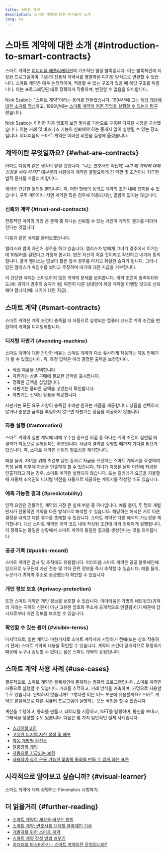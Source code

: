 ```yaml
---
title: 스마트 계약
description: 스마트 계약에 대한 비기술적 소개
lang: ko
---
```


# 스마트 계약에 대한 소개 {#introduction-to-smart-contracts}

스마트 계약은 [이더리움 애플리케이션](/dapps/)의 기초적인 빌딩 블록입니다. 이는 블록체인에 저장된 프로그램이며, 기존의 전통적 계약서를 병렬화된 디지털 양식으로 변환할 수 있습니다. 스마트 계약은 매우 논리적이며, 적용할 수 있는 구조가 있을 때 해당 구조를 따릅니다. 이는 프로그래밍된 대로 정확하게 작동하며, 변경할 수 없음을 의미합니다.

Nick Szabo는 "스마트 계약"이라는 용어를 만들었습니다. 1994년에 그는 [해당 개념에 대한 소개를 작성](https://www.fon.hum.uva.nl/rob/Courses/InformationInSpeech/CDROM/Literature/LOTwinterschool2006/szabo.best.vwh.net/smart.contracts.html)하고, 1996년에는 [스마트 계약이 어떤 작업을 실행할 수 있는지 탐구](https://www.fon.hum.uva.nl/rob/Courses/InformationInSpeech/CDROM/Literature/LOTwinterschool2006/szabo.best.vwh.net/smart_contracts_2.html)했습니다.

Nick Szabo는 이러한 자동 암호화 보안 절차를 기반으로 구축된 디지털 시장을 구상했습나다. 이는 거래 및 비즈니스 기능이 신뢰해야 하는 중개자 없이 실행될 수 있는 장소입니다. 이더리움의 스마트 계약은 이러한 비전을 실행에 옮겼습니다.

## 계약이란 무엇일까요? {#what-are-contracts}

아마도 다음과 같은 생각이 앞설 것입니다. *"나는 변호사도 아닌데, 내가 왜 계약에 대해 신경을 써야 하지?"* 대부분의 사람에게 계약은 불필요하게 긴 약관 및 조건이나 지루한 법적 문서를 떠올리게 합니다.

계약은 간단한 동의일 뿐입니다. 즉, 어떤 형태의 동의도 계약의 조건 내에 압축될 수 있습니다. 구두 계약이나 서면 계약은 많은 경우에 허용되지만, 결함이 없지는 않습니다.

### 신뢰와 계약 {#trust-and-contracts}

전통적인 계약의 가장 큰 문제 중 하나는 신뢰할 수 있는 개인이 계약의 결과를 따라야 한다는 것입니다.

다음과 같은 예제를 들어보겠습니다.

앨리스와 밥이 자전거 경주를 하고 있습니다. 앨리스가 밥에게 그녀가 경주에서 이기는 데 10달러를 걸었다고 가정해 봅시다. 밥은 자신이 이길 것이라고 확신하고 내기에 동의합니다. 결국 앨리스는 밥보다 훨씬 앞서 경주를 마치고 확실한 승자가 됩니다. 그러나 밥은 앨리스가 속임수를 썼다고 주장하며 내기에 대한 지급을 거부합니다.

이 간단한 예제는 스마트하지 않은 계약의 문제를 보여줍니다. 계약 조건이 충족되더라도(예: 귀하가 경주의 승자가 됨) 여전히 다른 상대방이 해당 계약을 이행할 것으로 신뢰해야 합니다(예: 내기에 대한 지급).

## 스마트 계약 {#smart-contracts}

스마트 계약은 계약 조건이 충족될 때 자동으로 실행되는 컴퓨터 코드로 계약 조건을 변환하여 계약을 디지털화합니다.

### 디지털 자판기 {#vending-machine}

스마트 계약에 대한 간단한 비유는 스마트 계약과 다소 유사하게 작동하는 자동 판매기가 될 수 있겠습니다. 즉, 특정 입력은 미리 결정된 출력을 보장합니다.

- 직접 제품을 선택합니다.
- 자판기는 상품 구매에 필요한 금액을 표시합니다.
- 정확한 금액을 삽입합니다.
- 자판기는 올바른 금액을 넣었는지 확인합니다.
- 자판기는 선택된 상품을 제공합니다.

자판기는 모든 요구 사항이 충족된 후에만 원하는 제품을 제공합니다. 상품을 선택하지 않거나 충분한 금액을 투입하지 않으면 자판기는 상품을 제공하지 않습니다.

### 자동 실행 {#automation}

스마트 계약이 일반 계약에 비해 우수한 중요한 이점 중 하나는 계약 조건이 실현될 때 결과가 자동으로 실행된다는 부분입니다. 사람이 결과를 실행할 때까지 기다릴 필요가 없습니다. 즉, 스마트 계약은 신뢰의 필요성을 제거합니다.

예를 들어, 자녀를 위해 조건부 날인 증서로 자금을 보관하는 스마트 계약서를 작성하여 특정 날짜 이후에 자금을 인출하게 할 수 있습니다. 자녀가 지정된 날짜 이전에 자금을 인출하려고 하는 경우, 스마트 계약은 실행되지 않습니다. 또는 딜러에게 요금을 지불할 때 자동차 소유권의 디지털 버전을 자동으로 제공하는 계약서를 작성할 수도 있습니다.

### 예측 가능한 결과 {#predictability}

인적 요인은 전통적인 계약의 가장 큰 실패 부분 중 하나입니다. 예를 들어, 두 명의 개별 판사가 전통적인 계약을 다른 방식으로 해석할 수 있습니다. 해당하는 해석은 서로 다른 결정을 내리고 다른 결과를 초래할 수 있습니다. 스마트 계약은 다른 해석의 가능성을 제거합니다. 대신 스마트 계약은 계약 코드 내에 작성된 조건에 따라 정확하게 실행됩니다. 이 정확도는 동일한 상황에서 스마트 계약이 동일한 결과를 생성한다는 것을 의미합니다.

### 공공 기록 {#public-record}

스마트 계약은 감사 및 추적에도 유용합니다. 이더리움 스마트 계약은 공공 블록체인에 있으므로 누구든지 자산 전송 및 기타 관련 정보를 즉시 추적할 수 있습니다. 예를 들어, 누군가가 귀하의 주소로 송금했는지 확인할 수 있습니다.

### 개인 정보 보호 {#privacy-protection}

또한 스마트 계약은 개인 정보를 보호할 수 있습니다. 이더리움은 가명의 네트워크(귀하의 거래는 귀하의 신분이 아닌 고유한 암호화 주소에 공개적으로 연결됨)이기 때문에 감시자로부터 개인 정보를 보호할 수 있습니다.

### 확인할 수 있는 용어 {#visible-terms}

마지막으로, 일반 계약과 마찬가지로 스마트 계약서에 서명하기 전에(또는 상호 작용하기 전에) 스마트 계약의 내용을 확인할 수 있습니다. 계약의 조건이 공개적으로 투명하기 때문에 누구나 검토할 수 있다는 점은 스마트 계약의 강점입니다.

## 스마트 계약 사용 사례 {#use-cases}

결론적으로, 스마트 계약은 블록체인에 존재하는 컴퓨터 프로그램입니다. 스마트 계약은 자동으로 실행할 수 있습니다. 거래를 추적하고, 거래 방식을 예측하며, 가명으로 사용할 수도 있습니다. 완벽하지 않습니까? 그렇다면 이는 어느 부분에 유용할까요? 스마트 계약은 본질적으로 다른 컴퓨터 프로그램이 실행하는 모든 작업을 할 수 있습니다.

계산을 수행하고, 통화를 만들고, 데이터를 저장하고, NFT를 발행하며, 통신을 보내고, 그래픽을 생성할 수도 있습니다. 다음은 몇 가지 일반적인 실제 사례입니다.

- [스테이블코인](/stablecoins/)
- [고유한 디지털 자산 생성 및 배포](/nft/)
- [자동 개방형 환전소](/get-eth/#dex)
- [탈중앙화 게임](/dapps/?category=gaming)
- [자동으로 지급되는 보험](https://etherisc.com/)
- [사용자가 상호 운용 가능한 맞춤형 통화를 만들 수 있게 하는 표준](/developers/docs/standards/tokens/)

## 시각적으로 알아보고 싶습니까? {#visual-learner}

스마트 계약에 대해 설명하는 Finematics 시청하기:

<YouTube id="pWGLtjG-F5c" />

## 더 읽을거리 {#further-reading}

- [스마트 계약이 세상을 바꾸는 방법](https://www.youtube.com/watch?v=pA6CGuXEKtQ)
- [스마트 계약: 변호사를 대체할 블록체인 기술](https://blockgeeks.com/guides/smart-contracts/)
- [개발자를 위한 스마트 계약](/developers/docs/smart-contracts/)
- [스마트 계약 작성 방법 배우기](/developers/learning-tools/)
- [이더리움 마스터하기 - 스마트 계약이란 무엇입니까?](https://github.com/ethereumbook/ethereumbook/blob/develop/07smart-contracts-solidity.asciidoc#what-is-a-smart-contract)
